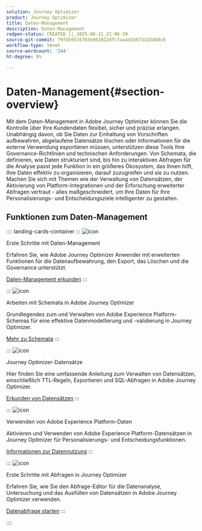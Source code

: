```yaml
---
solution: Journey Optimizer
product: Journey Optimizer
title: Daten-Management
description: Daten-Management
redpen-status: CREATED_||_2025-08-11_21-06-39
source-git-commit: 79fdb9535703e961922dfcfaaad1b6731d2d88c0
workflow-type: tm+mt
source-wordcount: '244'
ht-degree: 9%

---
```



# Daten-Management{#section-overview}

Mit dem Daten-Management in Adobe Journey Optimizer können Sie die Kontrolle über Ihre Kundendaten flexibel, sicher und präzise erlangen. Unabhängig davon, ob Sie Daten zur Einhaltung von Vorschriften aufbewahren, abgelaufene Datensätze löschen oder Informationen für die externe Verwendung exportieren müssen, unterstützen diese Tools Ihre Governance-Richtlinien und technischen Anforderungen. Von Schemata, die definieren, wie Daten strukturiert sind, bis hin zu interaktiven Abfragen für die Analyse passt jede Funktion in ein größeres Ökosystem, das Ihnen hilft, Ihre Daten effektiv zu organisieren, darauf zuzugreifen und sie zu nutzen. Machen Sie sich mit Themen wie der Verwaltung von Datensätzen, der Aktivierung von Platform-Integrationen und der Erforschung erweiterter Abfragen vertraut - alles maßgeschneidert, um Ihre Daten für Ihre Personalisierungs- und Entscheidungsziele intelligenter zu gestalten.

## Funktionen zum Daten-Management

:::: landing-cards-container
:::
![icon](https://cdn.experienceleague.adobe.com/icons/book.svg)

Erste Schritte mit Daten-Management

Erfahren Sie, wie Adobe Journey Optimizer Anwender mit erweiterten Funktionen für die Datenaufbewahrung, den Export, das Löschen und die Governance unterstützt.

[Daten-Management erkunden](../using/data/gs-data.md)
:::

:::
![icon](https://cdn.experienceleague.adobe.com/icons/puzzle-piece.svg)

Arbeiten mit Schemata in Adobe Journey Optimizer

Grundlegendes zum und Verwalten von Adobe Experience Platform-Schemas für eine effektive Datenmodellierung und -validierung in Journey Optimizer.

[Mehr zu Schemata](../using/data/get-started-schemas.md)
:::

:::
![icon](https://cdn.experienceleague.adobe.com/icons/database.svg)

Journey Optimizer-Datensätze

Hier finden Sie eine umfassende Anleitung zum Verwalten von Datensätzen, einschließlich TTL-Regeln, Exportieren und SQL-Abfragen in Adobe Journey Optimizer.

[Erkunden von Datensätzen](datasets-landing-page.md)
:::

:::
![icon](https://cdn.experienceleague.adobe.com/icons/bullseye.svg)

Verwenden von Adobe Experience Platform-Daten

Aktivieren und Verwenden von Adobe Experience Platform-Datensätzen in Journey Optimizer für Personalisierungs- und Entscheidungsfunktionen.

[Informationen zur Datennutzung](../using/data/lookup-aep-data.md)
:::

:::
![icon](https://cdn.experienceleague.adobe.com/icons/chart-line.svg)

Erste Schritte mit Abfragen in Journey Optimizer

Erfahren Sie, wie Sie den Abfrage-Editor für die Datenanalyse, Untersuchung und das Ausfüllen von Datensätzen in Adobe Journey Optimizer verwenden.

[Datenabfrage starten](../using/data/get-started-queries.md)
:::

::::
